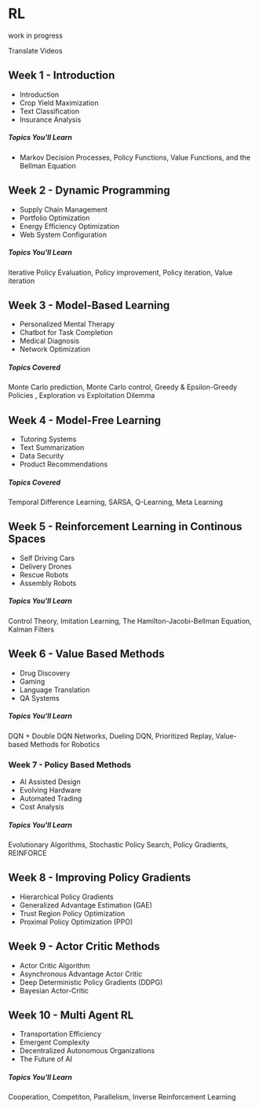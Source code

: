 # RL
work in progress


Translate Videos 






## Week 1 - Introduction
- Introduction
- Crop Yield Maximization
- Text Classification
- Insurance Analysis

##### Topics You'll Learn 
- Markov Decision Processes, Policy Functions, Value Functions, and the Bellman Equation

## Week 2 - Dynamic Programming
- Supply Chain Management
- Portfolio Optimization 
- Energy Efficiency Optimization
- Web System Configuration

##### Topics You'll Learn 
Iterative Policy Evaluation, Policy improvement, Policy iteration, Value iteration

## Week 3 - Model-Based Learning 
- Personalized Mental Therapy
- Chatbot for Task Completion
- Medical Diagnosis 
- Network Optimization

##### Topics Covered 
Monte Carlo prediction, Monte Carlo control, Greedy & Epsilon-Greedy Policies , Exploration vs Exploitation Dilemma

## Week 4 - Model-Free Learning 
- Tutoring Systems
- Text Summarization
- Data Security
- Product Recommendations

##### Topics Covered
Temporal Difference Learning, SARSA, Q-Learning, Meta Learning

## Week 5 - Reinforcement Learning in Continous Spaces
- Self Driving Cars
- Delivery Drones
- Rescue Robots
- Assembly Robots 

##### Topics You'll Learn 
Control Theory, Imitation Learning, The Hamilton-Jacobi-Bellman Equation, Kalman Filters

## Week 6 - Value Based Methods
- Drug Discovery 
- Gaming 
- Language Translation
- QA Systems

##### Topics You'll Learn 
DQN + Double DQN Networks, Dueling DQN, Prioritized Replay, Value-based Methods for Robotics

### Week 7 - Policy Based Methods
- AI Assisted Design
- Evolving Hardware
- Automated Trading
- Cost Analysis

##### Topics You'll Learn 
Evolutionary Algorithms, Stochastic Policy Search, Policy Gradients, REINFORCE

## Week 8 - Improving Policy Gradients 
- Hierarchical Policy Gradients
- Generalized Advantage Estimation (GAE) 
- Trust Region Policy Optimization 
- Proximal Policy Optimization (PPO)

## Week 9 - Actor Critic Methods
- Actor Critic Algorithm
- Asynchronous Advantage Actor Critic
- Deep Deterministic Policy Gradients (DDPG)
- Bayesian Actor-Critic

## Week 10 - Multi Agent RL
- Transportation Efficiency
- Emergent Complexity
- Decentralized Autonomous Organizations
- The Future of AI

##### Topics You'll Learn 
Cooperation, Competiton, Parallelism, Inverse Reinforcement Learning

